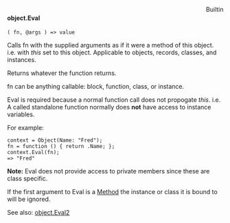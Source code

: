 <div style="float:right"><span class="builtin">Builtin</span></div>

#### object.Eval

``` suneido
( fn, @args ) => value
```

Calls fn with the supplied arguments as if it were a method of this object. 
i.e. with *this* set to this object. Applicable to objects, records, classes, and instances.

Returns whatever the function returns.

fn can be anything callable: block, function, class, or instance.

Eval is required because a normal function call does not propogate *this*.
i.e. A called standalone function normally does **not** have access to instance variables.

For example:

``` suneido
context = Object(Name: "Fred");
fn = function () { return .Name; };
context.Eval(fn);
=> "Fred"
```

**Note:** Eval does not provide access to private members since these are class specific.

If the first argument to Eval is a [Method](<../../../Appendix/Glossary/Method.md>) the instance or class it is bound to will be ignored.

See also: [object.Eval2](<object.Eval2.md>)